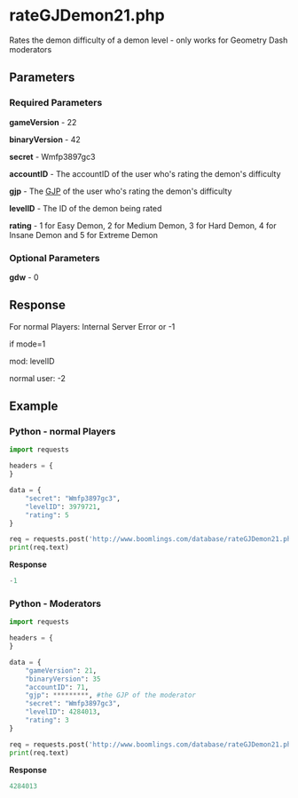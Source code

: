 # rateGJDemon21.php

Rates the demon difficulty of a demon level - only works for Geometry Dash moderators

## Parameters

### Required Parameters

**gameVersion** - 22

**binaryVersion** - 42

**secret** - Wmfp3897gc3

**accountID** - The accountID of the user who's rating the demon's difficulty

**gjp** - The [GJP](/topics/encryption/gjp.md) of the user who's rating the demon's difficulty

**levelID** - The ID of the demon being rated

**rating** - 1 for Easy Demon, 2 for Medium Demon, 3 for Hard Demon, 4 for Insane Demon and 5 for Extreme Demon

### Optional Parameters

**gdw** - 0 

## Response

For normal Players: Internal Server Error or -1

if mode=1

mod: levelID

normal user: -2

## Example

<!-- tabs:start -->

### **Python - normal Players**

```py
import requests

headers = {
}

data = {
    "secret": "Wmfp3897gc3",
    "levelID": 3979721,
    "rating": 5
}

req = requests.post('http://www.boomlings.com/database/rateGJDemon21.php', headers=headers, data=data)
print(req.text)
```

**Response**
```py
-1
```

### **Python - Moderators**

```py
import requests

headers = {
}

data = {
    "gameVersion": 21,
    "binaryVersion": 35
    "accountID": 71,
    "gjp": *********, #the GJP of the moderator
    "secret": "Wmfp3897gc3",
    "levelID": 4284013,
    "rating": 3
}

req = requests.post('http://www.boomlings.com/database/rateGJDemon21.php', headers=headers, data=data)
print(req.text)
```

**Response**
```py
4284013
```

<!-- tabs:end -->
